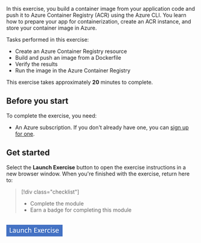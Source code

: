 In this exercise, you build a container image from your application code and push it to Azure Container Registry (ACR) using the Azure CLI. You learn how to prepare your app for containerization, create an ACR instance, and store your container image in Azure.

Tasks performed in this exercise:

* Create an Azure Container Registry resource
* Build and push an image from a Dockerfile
* Verify the results
* Run the image in the Azure Container Registry

This exercise takes approximately **20** minutes to complete.

## Before you start

To complete the exercise, you need:

* An Azure subscription. If you don't already have one, you can [sign up for one](https://azure.microsoft.com/).

## Get started

Select the **Launch Exercise** button to open the exercise instructions in a new browser window. When you're finished with the exercise, return here to:

> [!div class="checklist"]
> * Complete the module
> * Earn a badge for completing this module

<br/>

<a href="https://go.microsoft.com/fwlink/?linkid=2325006" target="_blank">
    <img src="../media/launch-exercise.png" alt="Button to launch exercise.">
</a>

